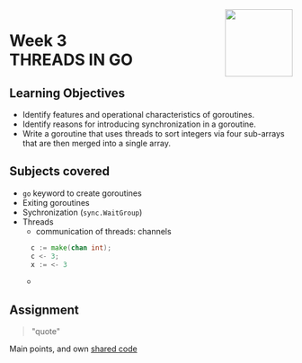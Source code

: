 <a href="../">
<img src="/img/Concurrency_in_Go_logo.avif" width="120" align="right">
</a>

# Week 3 <br> THREADS IN GO

## Learning Objectives
- Identify features and operational characteristics of goroutines.
- Identify reasons for introducing synchronization in a goroutine.
- Write a goroutine that uses threads to sort integers via four sub-arrays that are then merged into a single array.

## Subjects covered
- `go` keyword to create goroutines
- Exiting goroutines
- Sychronization (`sync.WaitGroup`)
- Threads
  - communication of threads: channels 
  ```go
    c := make(chan int); 
    c <- 3; 
    x := <- 3
  ```
  - 

## Assignment

>"quote"

Main points, and own [shared code](./code.language) 
